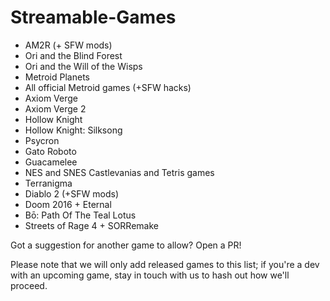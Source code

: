 # Streamable-Games
- AM2R (+ SFW mods)
- Ori and the Blind Forest
- Ori and the Will of the Wisps
- Metroid Planets
- All official Metroid games (+SFW hacks)
- Axiom Verge
- Axiom Verge 2
- Hollow Knight
- Hollow Knight: Silksong
- Psycron
- Gato Roboto
- Guacamelee
- NES and SNES Castlevanias and Tetris games
- Terranigma
- Diablo 2 (+SFW mods)
- Doom 2016 + Eternal
- Bō: Path Of The Teal Lotus
- Streets of Rage 4 + SORRemake

Got a suggestion for another game to allow? Open a PR!

Please note that we will only add released games to this list; if you're a dev with an upcoming game, stay in touch with us to hash out how we'll proceed.
